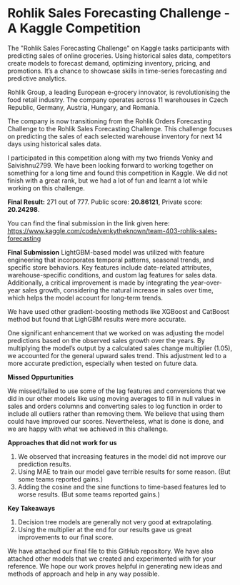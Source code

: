 # Rohlik Sales Forecasting Challenge - A Kaggle Competition
The "Rohlik Sales Forecasting Challenge" on Kaggle tasks participants with predicting sales of online groceries. Using historical sales data, competitors create models to forecast demand, optimizing inventory, pricing, and promotions. It’s a chance to showcase skills in time-series forecasting and predictive analytics.

Rohlik Group, a leading European e-grocery innovator, is revolutionising the food retail industry. The company operates across 11 warehouses in Czech Republic, Germany, Austria, Hungary, and Romania.

The company is now transitioning from the Rohlik Orders Forecasting Challenge to the Rohlik Sales Forecasting Challenge. This challenge focuses on predicting the sales of each selected warehouse inventory for next 14 days using historical sales data.

I participated in this competition along with my two friends Venky and Saivishnu2799. We have been looking forward to working together on something for a long time and found this competition in Kaggle.
We did not finish with a great rank, but we had a lot of fun and learnt a lot while working on this challenge.

**Final Result:** 271 out of 777. Public score: **20.86121**, Private score: **20.24298**.

You can find the final submission in the link given here: https://www.kaggle.com/code/venkytheknown/team-403-rohlik-sales-forecasting

**Final Submission**
LightGBM-based model was utilized with feature engineering that incorporates temporal patterns, seasonal trends, and specific store behaviors. Key features include date-related attributes, warehouse-specific conditions, and custom lag features for sales data. Additionally, a critical improvement is made by integrating the year-over-year sales growth, considering the natural increase in sales over time, which helps the model account for long-term trends.

We have used other gradient-boosting methods like XGBoost and CatBoost method but found that LighGBM results were more accurate.

One significant enhancement that we worked on was adjusting the model predictions based on the observed sales growth over the years. By multiplying the model’s output by a calculated sales change multiplier (1.05), we accounted for the general upward sales trend. This adjustment led to a more accurate prediction, especially when tested on future data.

**Missed Oppurtunities**

We missed/failed to use some of the lag features and conversions that we did in our other models like using moving averages to fill in null values in sales and orders columns and converting sales to log function in order to include all outliers rather than removing them. We believe that using them could have improved our scores.
Nevertheless, what is done is done, and we are happy with what we achieved in this challenge.

**Approaches that did not work for us**

1. We observed that increasing features in the model did not improve our prediction results.
2. Using MAE to train our model gave terrible results for some reason. (But some teams reported gains.)
3. Adding the cosine and the sine functions to time-based features led to worse results. (But some teams reported gains.)

**Key Takeaways**

1. Decision tree models are generally not very good at extrapolating.
2. Using the multiplier at the end for our results gave us great improvements to our final score.

We have attached our final file to this GitHub repository. We have also attached other models that we created and experimented with for your reference.
We hope our work proves helpful in generating new ideas and methods of approach and help in any way possible.



